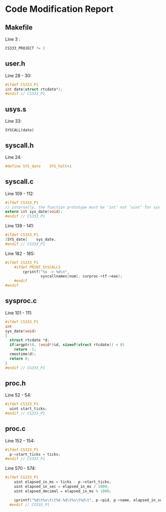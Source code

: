 # Code Modification Report

## Makefile
Line 3 :
```C
CS333_PROJECT ?= 2
```

## user.h
Line 28 - 30:
```C
#ifdef CS333_P1
int date(struct rtcdate*);
#endif // CS333_P1
```

## usys.s
Line 33:
```
SYSCALL(date)
```

## syscall.h
Line 24:
```C
#define SYS_date    SYS_halt+1
```

## syscall.c
Line 109 - 112:
```C
#ifdef CS333_P1
// internally, the function prototype must be ’int’ not ’uint’ for sys_date()
extern int sys_date(void);
#endif // CS333_P1
```
Line 139 - 141:
```C
#ifdef CS333_P1
[SYS_date]    sys_date,
#endif // CS333_P1
```
Line 182 - 185:
```C
#ifdef CS333_P1
    #ifdef PRINT_SYSCALLS
        cprintf("%s -> %d\n",
                syscallnames[num], curproc->tf->eax);
    #endif
#endif
```

## sysproc.c
Line 101 - 111:
```C
#ifdef CS333_P1
int
sys_date(void)
{
  struct rtcdate *d;
  if(argptr(0, (void*)&d, sizeof(struct rtcdate)) < 0)
    return -1;
  cmostime(d);
  return 0;
}
#endif // CS333_P1
```

## proc.h
Line 52 - 54:
```C
#ifdef CS333_P1
  uint start_ticks;
#endif // CS333_P1
```

## proc.c
Line 152 - 154:
```C
#ifdef CS333_P1
  p->start_ticks = ticks;
#endif // CS333_P1
```
Line 570 - 574:
```C
#ifdef CS333_P1
    uint elapsed_in_ms = ticks - p->start_ticks;
    uint elapsed_in_sec = elapsed_in_ms / 1000;
    uint elapsed_decimal = elapsed_in_ms % 1000;

    cprintf("%d\t%s\t\t%d.%d\t%s\t%d\t", p->pid, p->name, elapsed_in_sec, elapsed_decimal, state_string, p->sz);
  #endif // CS333_P1
```